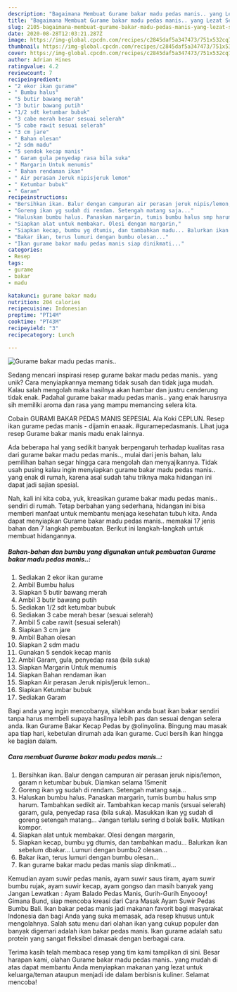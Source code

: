```yaml
---
description: "Bagaimana Membuat Gurame bakar madu pedas manis.. yang Lezat Sekali"
title: "Bagaimana Membuat Gurame bakar madu pedas manis.. yang Lezat Sekali"
slug: 2105-bagaimana-membuat-gurame-bakar-madu-pedas-manis-yang-lezat-sekali
date: 2020-08-28T12:03:21.287Z
image: https://img-global.cpcdn.com/recipes/c2845daf5a347473/751x532cq70/gurame-bakar-madu-pedas-manis-foto-resep-utama.jpg
thumbnail: https://img-global.cpcdn.com/recipes/c2845daf5a347473/751x532cq70/gurame-bakar-madu-pedas-manis-foto-resep-utama.jpg
cover: https://img-global.cpcdn.com/recipes/c2845daf5a347473/751x532cq70/gurame-bakar-madu-pedas-manis-foto-resep-utama.jpg
author: Adrian Hines
ratingvalue: 4.2
reviewcount: 7
recipeingredient:
- "2 ekor ikan gurame"
- " Bumbu halus"
- "5 butir bawang merah"
- "3 butir bawang putih"
- "1/2 sdt ketumbar bubuk"
- "3 cabe merah besar sesuai selerah"
- "5 cabe rawit sesuai selerah"
- "3 cm jare"
- " Bahan olesan"
- "2 sdm madu"
- "5 sendok kecap manis"
- " Garam gula penyedap rasa bila suka"
- " Margarin Untuk menumis"
- " Bahan rendaman ikan"
- " Air perasan Jeruk nipisjeruk lemon"
- " Ketumbar bubuk"
- " Garam"
recipeinstructions:
- "Bersihkan ikan. Balur dengan campuran air perasan jeruk nipis/lemon, garam n ketumbar bubuk. Diamkan selama 15menit"
- "Goreng ikan yg sudah di rendam. Setengah matang saja..."
- "Haluskan bumbu halus. Panaskan margarin, tumis bumbu halus smp harum. Tambahkan sedikit air. Tambahkan kecap manis (srsuai selerah) garam, gula, penyedap rasa (bila suka). Masukkan ikan yg sudah di goreng setengah matang... Jangan terlalu sering d bolak balik. Matikan kompor."
- "Siapkan alat untuk membakar. Olesi dengan margarin,"
- "Siapkan kecap, bumbu yg dtumis, dan tambahkan madu... Balurkan ikan sebelum dbakar... Lumuri dengan bumbu2 olesan..."
- "Bakar ikan, terus lumuri dengan bumbu olesan..."
- "Ikan gurame bakar madu pedas manis siap dinikmati..."
categories:
- Resep
tags:
- gurame
- bakar
- madu

katakunci: gurame bakar madu 
nutrition: 204 calories
recipecuisine: Indonesian
preptime: "PT14M"
cooktime: "PT43M"
recipeyield: "3"
recipecategory: Lunch

---
```



![Gurame bakar madu pedas manis..](https://img-global.cpcdn.com/recipes/c2845daf5a347473/751x532cq70/gurame-bakar-madu-pedas-manis-foto-resep-utama.jpg)

Sedang mencari inspirasi resep gurame bakar madu pedas manis.. yang unik? Cara menyiapkannya memang tidak susah dan tidak juga mudah. Kalau salah mengolah maka hasilnya akan hambar dan justru cenderung tidak enak. Padahal gurame bakar madu pedas manis.. yang enak harusnya sih memiliki aroma dan rasa yang mampu memancing selera kita.

Cobain GURAMI BAKAR PEDAS MANIS SEPESIAL Ala Koki CEPLUN. Resep ikan gurame pedas manis - dijamin enaaak. #guramepedasmanis. Lihat juga resep Gurame bakar manis madu enak lainnya.

Ada beberapa hal yang sedikit banyak berpengaruh terhadap kualitas rasa dari gurame bakar madu pedas manis.., mulai dari jenis bahan, lalu pemilihan bahan segar hingga cara mengolah dan menyajikannya. Tidak usah pusing kalau ingin menyiapkan gurame bakar madu pedas manis.. yang enak di rumah, karena asal sudah tahu triknya maka hidangan ini dapat jadi sajian spesial.


Nah, kali ini kita coba, yuk, kreasikan gurame bakar madu pedas manis.. sendiri di rumah. Tetap berbahan yang sederhana, hidangan ini bisa memberi manfaat untuk membantu menjaga kesehatan tubuh kita. Anda dapat menyiapkan Gurame bakar madu pedas manis.. memakai 17 jenis bahan dan 7 langkah pembuatan. Berikut ini langkah-langkah untuk membuat hidangannya.

<!--inarticleads1-->

##### Bahan-bahan dan bumbu yang digunakan untuk pembuatan Gurame bakar madu pedas manis..:

1. Sediakan 2 ekor ikan gurame
1. Ambil  Bumbu halus
1. Siapkan 5 butir bawang merah
1. Ambil 3 butir bawang putih
1. Sediakan 1/2 sdt ketumbar bubuk
1. Sediakan 3 cabe merah besar (sesuai selerah)
1. Ambil 5 cabe rawit (sesuai selerah)
1. Siapkan 3 cm jare
1. Ambil  Bahan olesan
1. Siapkan 2 sdm madu
1. Gunakan 5 sendok kecap manis
1. Ambil  Garam, gula, penyedap rasa (bila suka)
1. Siapkan  Margarin Untuk menumis
1. Siapkan  Bahan rendaman ikan
1. Siapkan  Air perasan Jeruk nipis/jeruk lemon..
1. Siapkan  Ketumbar bubuk
1. Sediakan  Garam


Bagi anda yang ingin mencobanya, silahkan anda buat ikan bakar sendiri tanpa harus membeli supaya hasilnya lebih pas dan sesuai dengan selera anda. Ikan Gurame Bakar Kecap Pedas by @olinyolina. Bingung mau masak apa tiap hari, kebetulan dirumah ada ikan gurame. Cuci bersih ikan hingga ke bagian dalam. 

<!--inarticleads2-->

##### Cara membuat Gurame bakar madu pedas manis..:

1. Bersihkan ikan. Balur dengan campuran air perasan jeruk nipis/lemon, garam n ketumbar bubuk. Diamkan selama 15menit
1. Goreng ikan yg sudah di rendam. Setengah matang saja...
1. Haluskan bumbu halus. Panaskan margarin, tumis bumbu halus smp harum. Tambahkan sedikit air. Tambahkan kecap manis (srsuai selerah) garam, gula, penyedap rasa (bila suka). Masukkan ikan yg sudah di goreng setengah matang... Jangan terlalu sering d bolak balik. Matikan kompor.
1. Siapkan alat untuk membakar. Olesi dengan margarin,
1. Siapkan kecap, bumbu yg dtumis, dan tambahkan madu... Balurkan ikan sebelum dbakar... Lumuri dengan bumbu2 olesan...
1. Bakar ikan, terus lumuri dengan bumbu olesan...
1. Ikan gurame bakar madu pedas manis siap dinikmati...


Kemudian ayam suwir pedas manis, ayam suwir saus tiram, ayam suwir bumbu rujak, ayam suwir kecap, ayam gongso dan masih banyak yang Jangan Lewatkan : Ayam Balado Pedas Manis, Gurih-Gurih Enyoooy! Gimana Bund, siap mencoba kreasi dari Cara Masak Ayam Suwir Pedas Bumbu Bali. Ikan bakar pedas manis jadi makanan favorit bagi masyarakat Indonesia dan bagi Anda yang suka memasak, ada resep khusus untuk mengolahnya. Salah satu menu dari olahan ikan yang cukup populer dan banyak digemari adalah ikan bakar pedas manis. Ikan gurame adalah satu protein yang sangat fleksibel dimasak dengan berbagai cara. 

Terima kasih telah membaca resep yang tim kami tampilkan di sini. Besar harapan kami, olahan Gurame bakar madu pedas manis.. yang mudah di atas dapat membantu Anda menyiapkan makanan yang lezat untuk keluarga/teman ataupun menjadi ide dalam berbisnis kuliner. Selamat mencoba!
